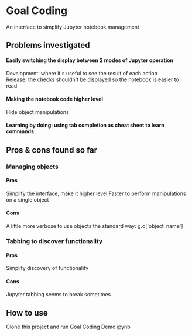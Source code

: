 # Goal Coding

 An interface to simplify Jupyter notebook management

## Problems investigated

#### Easily switching the display between 2 modes of Jupyter operation

Development: where it's useful to see the result of each action  
Release: the checks shouldn't be displayed so the notebook is easier to read

#### Making the notebook code higher level

Hide object manipulations

#### Learning by doing: using tab completion as cheat sheet to learn commands

## Pros & cons found so far

### Managing objects

#### Pros

Simplify the interface, make it higher level
Faster to perform manipulations on a single object

#### Cons

A little more verbose to use objects the standard way: g.o['object_name']

### Tabbing to discover functionality 

#### Pros

Simplify discovery of functionality

#### Cons

Jupyter tabbing seems to break sometimes

## How to use

Clone this project and run Goal Coding Demo.ipynb

